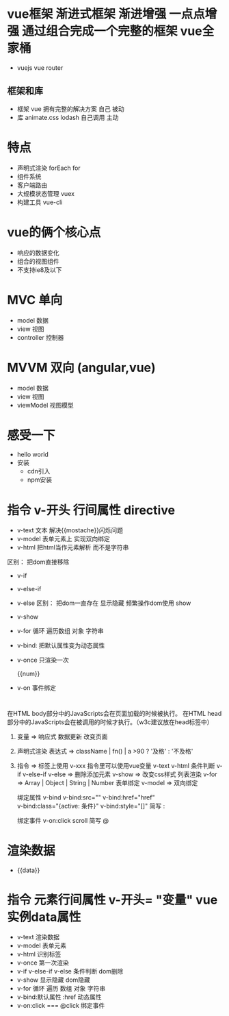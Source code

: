 # vue框架  渐进式框架  渐进增强  一点点增强 通过组合完成一个完整的框架 vue全家桶
- vuejs vue router

## 框架和库
- 框架 vue 拥有完整的解决方案  自己 被动
- 库 animate.css  lodash  自己调用 主动

# 特点
- 声明式渲染  forEach  for
- 组件系统
- 客户端路由
- 大规模状态管理 vuex  
- 构建工具 vue-cli

# vue的俩个核心点
- 响应的数据变化
- 组合的视图组件
- 不支持ie8及以下

# MVC 单向
- model 数据
- view 视图
- controller 控制器
# MVVM  双向 (angular,vue)
- model 数据
- view 视图
- viewModel 视图模型

# 感受一下
- hello world
- 安装
  - cdn引入  
  - npm安装

# 指令 v-开头 行间属性  directive
- v-text  文本  解决{{mostache}}闪烁问题
- v-model 表单元素上  实现双向绑定
- v-html  把html当作元素解析 而不是字符串

区别： 把dom直接移除  
- v-if 
- v-else-if
- v-else
区别： 把dom一直存在 显示隐藏  频繁操作dom使用 show
- v-show

- v-for  循环 遍历数组 对象 字符串
- v-bind: 把默认属性变为动态属性
- v-once 只渲染一次  <p v-once>{{num}}</p>
- v-on 事件绑定

 


#
在HTML body部分中的JavaScripts会在页面加载的时候被执行。
在HTML head部分中的JavaScripts会在被调用的时候才执行。（w3c建议放在head标签中）
1. 变量 => 响应式 数据更新 改变页面
2. 声明式渲染 表达式 => className | fn() | a >90 ? '及格' : '不及格'
3. 指令 => 标签上使用 v-xxx  指令里可以使用vue变量
    v-text v-html
    条件判断 
    v-if  v-else-if  v-else => 删除添加元素
    v-show => 改变css样式
    列表渲染
    v-for => Array | Object | String | Number
    表单绑定
    v-model  => 双向绑定

    绑定属性
    v-bind
    v-bind:src="" v-bind:href="href"  
    v-bind:class="{active: 条件}" v-bind:style="[]" 
    简写 :


    绑定事件
    v-on:click scroll
    简写 @


# 渲染数据
- {{data}}
# 指令  元素行间属性  v-开头= "变量"  vue实例data属性
- v-text  渲染数据
- v-model  表单元素
- v-html  识别标签
- v-once 第一次渲染
- v-if v-else-if  v-else  条件判断   dom删除
- v-show  显示隐藏  dom隐藏
- v-for  循环 遍历 数组 对象 字符串
- v-bind:默认属性   :href   动态属性
- v-on:click   === @click  绑定事件

